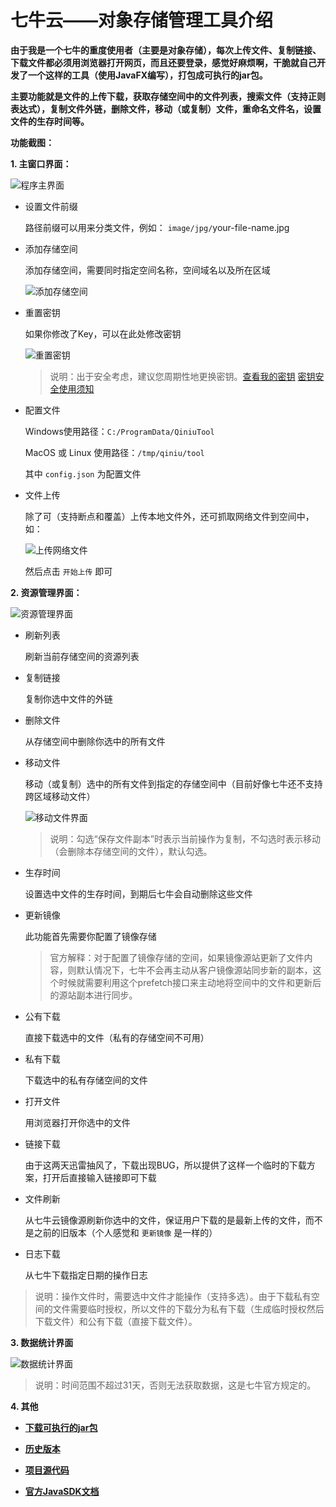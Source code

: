 # 七牛云——对象存储管理工具介绍

**由于我是一个七牛的重度使用者（主要是对象存储），每次上传文件、复制链接、下载文件都必须用浏览器打开网页，而且还要登录，感觉好麻烦啊，干脆就自己开发了一个这样的工具（使用JavaFX编写），打包成可执行的jar包。**

**主要功能就是文件的上传下载，获取存储空间中的文件列表，搜索文件（支持正则表达式），复制文件外链，删除文件，移动（或复制）文件，重命名文件名，设置文件的生存时间等。**

**功能截图：**

**1. 主窗口界面：**

![程序主界面](http://img.blog.csdn.net/20171019104749116?watermark/2/text/aHR0cDovL2Jsb2cuY3Nkbi5uZXQvcXFfMjY5NTQ3NzM=/font/5a6L5L2T/fontsize/400/fill/I0JBQkFCMA==/dissolve/70/gravity/SouthEast)

- 设置文件前缀

    路径前缀可以用来分类文件，例如： `image/jpg/`your-file-name.jpg

- 添加存储空间

    添加存储空间，需要同时指定空间名称，空间域名以及所在区域

    ![添加存储空间](http://img.blog.csdn.net/20171017122858110?watermark/2/text/aHR0cDovL2Jsb2cuY3Nkbi5uZXQvcXFfMjY5NTQ3NzM=/font/5a6L5L2T/fontsize/400/fill/I0JBQkFCMA==/dissolve/70/gravity/SouthEast)

- 重置密钥

    如果你修改了Key，可以在此处修改密钥

    ![重置密钥](http://img.blog.csdn.net/20171017123714044?watermark/2/text/aHR0cDovL2Jsb2cuY3Nkbi5uZXQvcXFfMjY5NTQ3NzM=/font/5a6L5L2T/fontsize/400/fill/I0JBQkFCMA==/dissolve/70/gravity/SouthEast)

    > 说明：出于安全考虑，建议您周期性地更换密钥。[查看我的密钥](https://portal.qiniu.com/user/key) [密钥安全使用须知](https://developer.qiniu.com/kodo/kb/1334/the-access-key-secret-key-encryption-key-safe-use-instructions)

- 配置文件

    Windows使用路径：`C:/ProgramData/QiniuTool`

    MacOS 或 Linux 使用路径：`/tmp/qiniu/tool`

    其中 `config.json` 为配置文件

- 文件上传

    除了可（支持断点和覆盖）上传本地文件外，还可抓取网络文件到空间中，如：

    ![上传网络文件](http://img.blog.csdn.net/20171019105056517?watermark/2/text/aHR0cDovL2Jsb2cuY3Nkbi5uZXQvcXFfMjY5NTQ3NzM=/font/5a6L5L2T/fontsize/400/fill/I0JBQkFCMA==/dissolve/70/gravity/SouthEast)

    然后点击 `开始上传` 即可

**2. 资源管理界面：**

![资源管理界面](http://img.blog.csdn.net/20171019105225191?watermark/2/text/aHR0cDovL2Jsb2cuY3Nkbi5uZXQvcXFfMjY5NTQ3NzM=/font/5a6L5L2T/fontsize/400/fill/I0JBQkFCMA==/dissolve/70/gravity/SouthEast)

- 刷新列表
        
    刷新当前存储空间的资源列表
        
- 复制链接

    复制你选中文件的外链

- 删除文件

    从存储空间中删除你选中的所有文件

- 移动文件

    移动（或复制）选中的所有文件到指定的存储空间中（目前好像七牛还不支持跨区域移动文件）
        
    ![移动文件界面](http://img.blog.csdn.net/20171015222512819?watermark/2/text/aHR0cDovL2Jsb2cuY3Nkbi5uZXQvcXFfMjY5NTQ3NzM=/font/5a6L5L2T/fontsize/400/fill/I0JBQkFCMA==/dissolve/70/gravity/SouthEast)

    > 说明：勾选“保存文件副本”时表示当前操作为复制，不勾选时表示移动（会删除本存储空间的文件），默认勾选。

- 生存时间

    设置选中文件的生存时间，到期后七牛会自动删除这些文件

- 更新镜像

    此功能首先需要你配置了镜像存储

    > 官方解释：对于配置了镜像存储的空间，如果镜像源站更新了文件内容，则默认情况下，七牛不会再主动从客户镜像源站同步新的副本，这个时候就需要利用这个prefetch接口来主动地将空间中的文件和更新后的源站副本进行同步。

- 公有下载

    直接下载选中的文件（私有的存储空间不可用）

- 私有下载

    下载选中的私有存储空间的文件

- 打开文件

    用浏览器打开你选中的文件

- 链接下载

    由于这两天迅雷抽风了，下载出现BUG，所以提供了这样一个临时的下载方案，打开后直接输入链接即可下载

- 文件刷新

    从七牛云镜像源刷新你选中的文件，保证用户下载的是最新上传的文件，而不是之前的旧版本（个人感觉和 `更新镜像` 是一样的）

- 日志下载

    从七牛下载指定日期的操作日志

> 说明：操作文件时，需要选中文件才能操作（支持多选）。由于下载私有空间的文件需要临时授权，所以文件的下载分为私有下载（生成临时授权然后下载文件）和公有下载（直接下载文件）。

**3. 数据统计界面**

![数据统计界面](http://img.blog.csdn.net/20171019105531070?watermark/2/text/aHR0cDovL2Jsb2cuY3Nkbi5uZXQvcXFfMjY5NTQ3NzM=/font/5a6L5L2T/fontsize/400/fill/I0JBQkFCMA==/dissolve/70/gravity/SouthEast)

> 说明：时间范围不超过31天，否则无法获取数据，这是七牛官方规定的。

**4. 其他**

- [**下载可执行的jar包**](http://oq3iwfipo.bkt.clouddn.com/tools/zhazhapan/qiniu.jar?v=5 "七牛云——对象存储管理工具jar包下载地址")

- [**历史版本**](https://github.com/zhazhapan/qiniu/releases) 

- [**项目源代码**](https://github.com/zhazhapan/qiniu "七牛云——对象存储管理工具项目源码地址")

- [**官方JavaSDK文档**](https://developer.qiniu.com/kodo/sdk/1239/java)